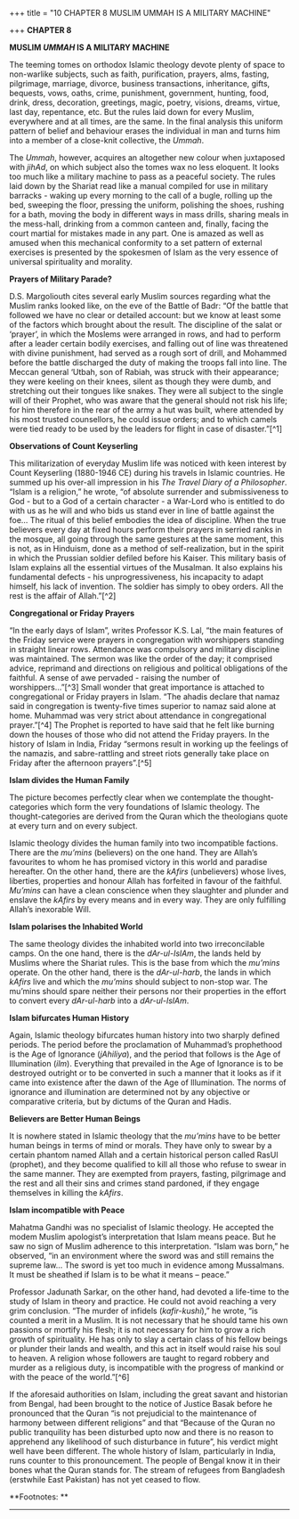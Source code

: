 +++
title = "10 CHAPTER 8 MUSLIM UMMAH IS A MILITARY MACHINE"

+++
**CHAPTER 8**

**MUSLIM *UMMAH* IS A MILITARY MACHINE**

The teeming tomes on orthodox Islamic theology devote plenty of space to non-warlike subjects, such as faith, purification, prayers, alms, fasting, pilgrimage, marriage, divorce, business transactions, inheritance, gifts, bequests, vows, oaths, crime, punishment, government, hunting, food, drink, dress, decoration, greetings, magic, poetry, visions, dreams, virtue, last day, repentance, etc.  But the rules laid down for every Muslim, everywhere and at all times, are the same.  In the final analysis this uniform pattern of belief and behaviour erases the individual in man and turns him into a member of a close-knit collective, the *Ummah*.

The *Ummah*, however, acquires an altogether new colour when juxtaposed with *jihAd*, on which subject also the tomes wax no less eloquent.  It looks too much like a military machine to pass as a peaceful society. 
The rules laid down by the Shariat read like a manual compiled for use in military barracks - waking up every morning to the call of a bugle, rolling up the bed, sweeping the floor, pressing the uniform, polishing the shoes, rushing for a bath, moving the body in different ways in mass drills, sharing meals in the mess-hall, drinking from a common canteen and, finally, facing the court martial for mistakes made in any part. 
One is amazed as well as amused when this mechanical conformity to a set pattern of external exercises is presented by the spokesmen of Islam as the very essence of universal spirituality and morality.

**Prayers of Military Parade?**

D.S. Margoliouth cites several early Muslim sources regarding what the Muslim ranks looked like, on the eve of the Battle of Badr: “Of the battle that followed we have no clear or detailed account: but we know at least some of the factors which brought about the result.  The discipline of the salat or ‘prayer’, in which the Moslems were arranged in rows, and had to perform after a leader certain bodily exercises, and falling out of line was threatened with divine punishment, had served as a rough sort of drill, and Mohammed before the battle discharged the duty of making the troops fall into line.  The Meccan general ‘Utbah, son of Rabiah, was struck with their appearance; they were keeling on their knees, silent as though they were dumb, and stretching out their tongues like snakes.  They were all subject to the single will of their Prophet, who was aware that the general should not risk his life; for him therefore in the rear of the army a hut was built, where attended by his most trusted counsellors, he could issue orders; and to which camels were tied ready to be used by the leaders for flight in case of disaster.”[^1]

**Observations of Count Keyserling**

This militarization of everyday Muslim life was noticed with keen interest by Count Keyserling (1880-1946 CE) during his travels in Islamic countries.  He summed up his over-all impression in his *The Travel Diary of a Philosopher*.  “Islam is a religion,” he wrote, “of absolute surrender and submissiveness to God - but to a God of a certain character - a War-Lord who is entitled to do with us as he will and who bids us stand ever in line of battle against the foe… The ritual of this belief embodies the idea of discipline.  When the true believers every day at fixed hours perform their prayers in serried ranks in the mosque, all going through the same gestures at the same moment, this is not, as in Hinduism, done as a method of self-realization, but in the spirit in which the Prussian soldier defiled before his Kaiser.  This military basis of Islam explains all the essential virtues of the Musalman.  It also explains his fundamental defects - his unprogressiveness, his incapacity to adapt himself, his lack of invention.  The soldier has simply to obey orders.  All the rest is the affair of Allah.”[^2]

**Congregational or Friday Prayers**

“In the early days of Islam”, writes Professor K.S. Lal, “the main features of the Friday service were prayers in congregation with worshippers standing in straight linear rows.  Attendance was compulsory and military discipline was maintained. The sermon was like the order of the day; it comprised advice, reprimand and directions on religious and political obligations of the faithful.  A sense of awe pervaded - raising the number of worshippers…”[^3] Small wonder that great importance is attached to congregational or Friday prayers in Islam. 
“The ahadis declare that namaz said in congregation is twenty-five times superior to namaz said alone at home. Muhammad was very strict about attendance in congregational prayer.”[^4] The Prophet is reported to have said that he felt like burning down the houses of those who did not attend the Friday prayers. In the history of Islam in India, Friday “sermons result in working up the feelings of the namazis, and sabre-rattling and street riots generally take place on Friday after the afternoon prayers”.[^5]

**Islam divides the Human Family**

The picture becomes perfectly clear when we contemplate the thought-categories which form the very foundations of Islamic theology. 
The thought-categories are derived from the Quran which the theologians quote at every turn and on every subject.

Islamic theology divides the human family into two incompatible factions.  There are the *mu’mins* (believers) on the one hand.  They are Allah’s favourites to whom he has promised victory in this world and paradise hereafter.  On the other hand, there are the *kAfirs*
(unbelievers) whose lives, liberties, properties and honour Allah has
forfeited in favour of the faithful. *Mu’mins* can have a clean conscience when they slaughter and plunder and enslave the *kAfirs* by every means and in every way.  They are only fulfilling Allah’s inexorable Will.

**Islam polarises the Inhabited World**

The same theology divides the inhabited world into two irreconcilable camps.  On the one hand, there is the *dAr-ul-IslAm*, the lands held by Muslims where the Shariat rules.  This is the base from which the
*mu’mins* operate.  On the other hand, there is the *dAr-ul-harb*, the
lands in which *kAfirs* live and which the *mu’mins* should subject to non-stop war.  The mu’mins should spare neither their persons nor their properties in the effort to convert every *dAr-ul-harb* into a
*dAr-ul-IslAm*.

**Islam bifurcates Human History**

Again, Islamic theology bifurcates human history into two sharply defined periods.  The period before the proclamation of Muhammad’s prophethood is the Age of Ignorance (*jAhiliya*), and the period that follows is the Age of Illumination (*ilm*).  Everything that prevailed in the Age of Ignorance is to be destroyed outright or to be converted in such a manner that it looks as if it came into existence after the dawn of the Age of Illumination.  The norms of ignorance and illumination are determined not by any objective or comparative criteria, but by dictums of the Quran and Hadis.

**Believers are Better Human Beings**

It is nowhere stated in Islamic theology that the *mu’mins* have to be better human beings in terms of mind or morals.  They have only to swear by a certain phantom named Allah and a certain historical person called RasUl (prophet), and they become qualified to kill all those who refuse to swear in the same manner.  They are exempted from prayers, fasting, pilgrimage and the rest and all their sins and crimes stand pardoned, if they engage themselves in killing the *kAfirs*.

**Islam incompatible with Peace**

Mahatma Gandhi was no specialist of Islamic theology.  He accepted the modem Muslim apologist’s interpretation that Islam means peace.  But he saw no sign of Muslim adherence to this interpretation.  “Islam was born,” he observed, “in an environment where the sword was and still remains the supreme law…  The sword is yet too much in evidence among Mussalmans.  It must be sheathed if Islam is to be what it means – peace.”

Professor Jadunath Sarkar, on the other hand, had devoted a life-time to the study of Islam in theory and practice.  He could not avoid reaching a very grim conclusion.  “The murder of infidels (*kafir-kushi*),” he wrote, “is counted a merit in a Muslim.  It is not necessary that he should tame his own passions or mortify his flesh; it is not necessary for him to grow a rich growth of spirituality.  He has only to slay a certain class of his fellow beings or plunder their lands and wealth, and this act in itself would raise his soul to heaven. A religion whose followers are taught to regard robbery and murder as a religious duty, is incompatible with the progress of mankind or with the peace of the world.”[^6]

If the aforesaid authorities on Islam, including the great savant and historian from Bengal, had been brought to the notice of Justice Basak before he pronounced that the Quran “is not prejudicial to the maintenance of harmony between different religions” and that “Because of the Quran no public tranquility has been disturbed upto now and there is no reason to apprehend any likelihood of such disturbance in future”, his verdict might well have been different.  The whole history of Islam, particularly in India, runs counter to this pronouncement.  The people of Bengal know it in their bones what the Quran stands for.  The stream of refugees from Bangladesh (erstwhile East Pakistan) has not yet ceased to flow.  
 

**Footnotes: **

------------------------------------------------------------------------


